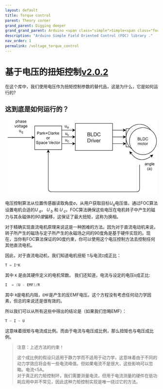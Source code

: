 ```yaml
---
layout: default
title: Torque control
parent: Theory corner
grand_parent: Digging deeper
grand_grand_parent: Arduino <span class="simple">Simple<span class="foc">FOC</span>library</span>
description: "Arduino Simple Field Oriented Control (FOC) library ."
nav_order: 1
permalink: /voltage_torque_control
---
```


# 基于电压的扭矩控制[v2.0.2](https://github.com/simplefoc/Arduino-FOC/releases)

在这个库中，我们使用电压作为扭矩控制参数的替代品，这是为什么，它是如何运行的?

## 这到底是如何运行的？

<a name="foc_image"></a><img src="extras/Images/voltage_loop.png">

电压控制算法从位置传感器读取角度<i>a</i>，从用户获取目标<i>U<sub>q</sub></i>电压值，通过FOC算法设置电机合适的<i>U<sub> a</sub></i>， <i>U<sub> b</sub></i> 和 <i>U<sub> c</sub></i>。FOC算法确保这些电压在电机转子中产生的磁力与其永磁体的<i>90度</i>偏移，这保证了最大扭矩，这称为换相。

对于精确实现直流电机原理来说这是一种困难的方法。因为对于直流电动机来说，转子所产生的磁场与定子所产生的永磁场之间的90度角是基于硬件实现的。现在，当你有FOC算法保证的90度约束，你可以使用这个电压控制方法去控制任何其他直流电机。

因此，对于直流电动机，我们知道电机扭矩 `T`与电流`I`成正比：

```cpp
T = I*K 
```
其中 `K` 是由其硬件定义的电机常数。
我们还知道，电流与设定的电压`U`成正比:

```cpp
I  = (U - EMF)/R
```

其中 `R`是电机内阻，`EMF`是产生的反EMF电压。这个方程没有考虑任何动力学因素，但总的来说还是很有效的。

所以我们可以从所有这些中得出的结论是（如果我们忽略EMF）：

```cpp
T ~ I ~ U
```
这意味着扭矩与电流成比例。而由于电流与电压成比例，那么扭矩也与电压成比例。

<blockquote class="danger"><p class="heading">注意：上述方法的约束！</p>这个成比例的假设只适用于静力学而不适用于动力学，这意味着由于不同的动力学效应将会有一些电流峰值。但如果电流不是很大，这些影响可以忽略。电流<5A。 <br>
对于真正的力矩控制环，我们需要测量电流，但用于电流测量的硬件在低功耗应用中并不常见，因此这种力矩控制实现是唯一绕过它的方法。</blockquote>






